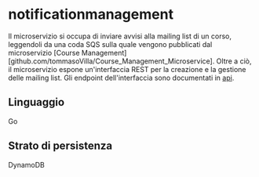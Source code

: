 # notificationmanagement
Il microservizio si occupa di inviare avvisi alla mailing list di un corso, leggendoli da una coda SQS sulla quale vengono pubblicati dal microservizio [Course Management][github.com/tommasoVilla/Course_Management_Microservice].
Oltre a ciò, il microservizio espone un'interfaccia REST per la creazione e la gestione delle mailing list. Gli endpoint dell'interfaccia sono documentati in [api](api/).

## Linguaggio
Go

## Strato di persistenza
DynamoDB
